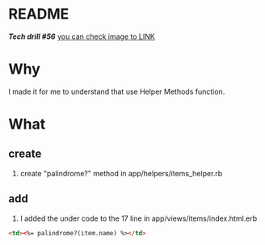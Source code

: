 # README
***Tech drill #56***
[you can check image to LINK](https://github.com/ItsukiIshizuka/reverse-app/issues/1#issue-619887876)

# Why
I made it for me to understand that use Helper Methods function.

# What
## create
1. create "palindrome?" method in app/helpers/items_helper.rb 
## add
1. I added the under code to the 17 line in app/views/items/index.html.erb
```html
<td><%= palindrome?(item.name) %></td>
```
